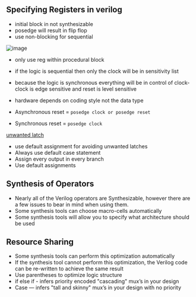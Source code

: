 
## Specifying Registers in verilog

- initial block in not synthesizable
- posedge will result in flip flop
- use non-blocking for sequential 

![image]()

- only use reg within procedural block
- if the logic is sequential then only the clock will be in sensitivity list
- because the logic is synchronous everything will be in control of clock- clock is edge sensitive and reset is level sensitive
- hardware depends on coding style not the data type

- Asynchronous reset = `posedge clock or posedge reset`
- Synchronous reset = `posedge clock`

[unwanted latch]()

- use default assignment for avoiding unwanted latches
- Always use default case statement
- Assign every output in every branch
- Use default assignments

## Synthesis of Operators

- Nearly all of the Verilog operators are Synthesizable, however there are a few issues to bear in mind when using them.
- Some synthesis tools can choose macro-cells automatically
- Some synthesis tools will allow you to specify what architecture should be used

## Resource Sharing

- Some synthesis tools can perform this optimization automatically
- If the synthesis tool cannot perform this optimization, the Verilog code can be re-written to achieve the same result
- Use parentheses to optimize logic structure
- if else if - infers priority encoded "cascading" mux’s in your design
- Case — infers "tall and skinny" mux’s in your design with no priority

